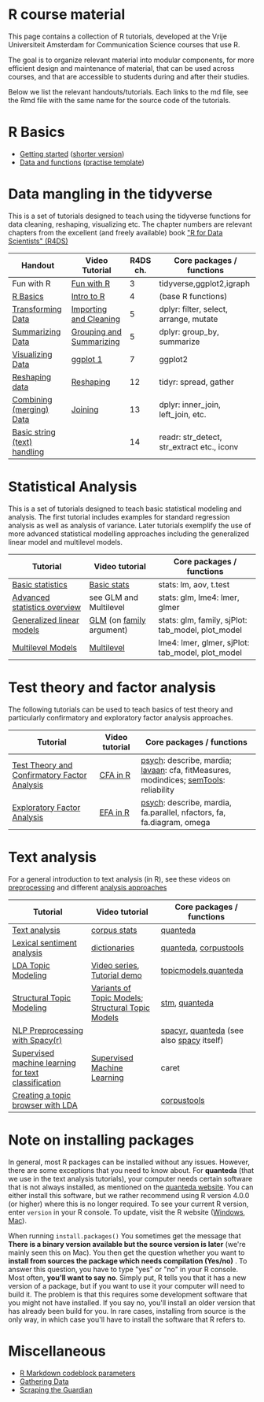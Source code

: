 R course material
============

This page contains a collection of R tutorials, developed at the Vrije Universiteit Amsterdam for Communication Science courses that use R. 

The goal is to organize relevant material into modular components, for more efficient design and maintenance of material, that can be used across courses, and that are accessible to students during and after their studies.

Below we list the relevant handouts/tutorials. Each links to the md file, see the Rmd file with the same name for the source code of the tutorials. 

# R Basics

* [Getting started](tutorials/R_basics_1_getting_started.md) ([shorter version](tutorials/R_basics_1_getting_started_short.md))
* [Data and functions](tutorials/R_basics_2_data_and_functions.md) ([practise template](practise/R_basics_2_data_and_functions_practise.Rmd))

# Data mangling in the tidyverse

This is a set of tutorials designed to teach using the tidyverse functions for data cleaning, reshaping, visualizing etc.
The chapter numbers are relevant chapters from the excellent (and freely available) book ["R for Data Scientists" (R4DS)](http://r4ds.had.co.nz/)

| Handout | Video Tutorial | R4DS ch. | Core packages / functions |
|----|---|---| --- |
| Fun with R | [Fun with R](https://www.youtube.com/watch?v=eYCV8kIsgGs&list=PLjXODJ_lGN_V2ntvV2CN_GvzZ6Qm5km9L&index=2) | 3 | tidyverse,ggplot2,igraph |
| [R Basics](tutorials/R-tidy-4-basics.md) | [Intro to R](https://www.youtube.com/watch?v=PVhZD5MINYM&list=PLjXODJ_lGN_V2ntvV2CN_GvzZ6Qm5km9L&index=1) | 4 | (base R functions) |
| [Transforming Data](tutorials/R-tidy-5-transformation.md) | [Importing and Cleaning](https://www.youtube.com/watch?v=CATqkFiZljU&list=PLjXODJ_lGN_V2ntvV2CN_GvzZ6Qm5km9L&index=3) |  5 | dplyr: filter, select, arrange, mutate | 
| [Summarizing Data](tutorials/R-tidy-5b-groupby.md) | [Grouping and Summarizing](https://www.youtube.com/watch?v=lde7wLORQpo&list=PLjXODJ_lGN_V2ntvV2CN_GvzZ6Qm5km9L&index=4) | 5 | dplyr: group_by, summarize |
| [Visualizing Data](tutorials/r-tidy-3_7-visualization.md) | [ggplot 1](https://www.youtube.com/watch?v=wO5mrVaCB28&list=PLjXODJ_lGN_V2ntvV2CN_GvzZ6Qm5km9L&index=7) |7 | ggplot2  |
| [Reshaping data](tutorials/r-tidy-12-reshaping.md) | [Reshaping](https://www.youtube.com/watch?v=j4lZWJ3Osr8&list=PLjXODJ_lGN_V2ntvV2CN_GvzZ6Qm5km9L&index=5) |12 | tidyr: spread, gather |
| [Combining (merging) Data](tutorials/R-tidy-13a-joining.md) | [Joining](https://www.youtube.com/watch?v=gg87Nv98VhQ&list=PLjXODJ_lGN_V2ntvV2CN_GvzZ6Qm5km9L&index=6) |13 | dplyr: inner_join, left_join, etc. | 
| [Basic string (text) handling](tutorials/R-tidy-14-strings.md) |  |14 | readr: str_detect, str_extract etc., iconv |

# Statistical Analysis

This is a set of tutorials designed to teach basic statistical modeling and analysis. The first tutorial includes examples for standard regression analysis as well as analysis of variance. Later tutorials exemplify the use of more advanced statistical modelling approaches including the generalized linear model and multilevel models. 

| Tutorial | Video tutorial | Core packages / functions |
|----|---|---|
| [Basic statistics](tutorials/simple_modeling.md) | [Basic stats](https://www.youtube.com/watch?v=1K3SKsEj9eI) | stats: lm, aov, t.test |
| [Advanced statistics overview](tutorials/advanced_modeling.md) | see GLM and Multilevel | stats: glm, lme4: lmer, glmer |
| [Generalized linear models](https://htmlpreview.github.io/?https://github.com/ccs-amsterdam/r-course-material/blob/master/tutorials/generalized_linear_models.html) | [GLM](https://www.youtube.com/watch?v=WnmwuD8OwMw&list=PL-i7GM-A1wBarcTV3wN2f-AAuEK3j76M0&index=3) (on [family](https://www.youtube.com/watch?v=DDP62EUMRFs&list=PL-i7GM-A1wBarcTV3wN2f-AAuEK3j76M0&index=1) argument) | stats: glm, family, sjPlot: tab_model, plot_model |
| [Multilevel Models](https://htmlpreview.github.io/?https://github.com/ccs-amsterdam/r-course-material/blob/master/tutorials/multilevel_models.html) | [Multilevel](https://www.youtube.com/watch?v=1Tw1eIfSyEQ&list=PL-i7GM-A1wBarcTV3wN2f-AAuEK3j76M0&index=4) | lme4: lmer, glmer, sjPlot: tab_model, plot_model |

# Test theory and factor analysis

The following tutorials can be used to teach basics of test theory and particularly confirmatory and exploratory factor analysis approaches. 

| Tutorial | Video tutorial |  Core packages / functions |
|----|---|---|
| [Test Theory and Confirmatory Factor Analysis](tutorials/R_test-theory_1_cfa.md) | [CFA in R](https://www.youtube.com/watch?v=uKlagNgC-GY) | [psych](http://personality-project.org/r/psych/psych-manual.pdf): describe, mardia; [lavaan](https://lavaan.ugent.be/): cfa, fitMeasures, modindices; [semTools](https://cran.r-project.org/web/packages/semTools/semTools.pdf): reliability |
| [Exploratory Factor Analysis](tutorials/R_test-theory_2_efa.md) | [EFA in R](https://youtu.be/AXaBMDA34YM) | [psych](http://personality-project.org/r/psych/psych-manual.pdf): describe, mardia, fa.parallel, nfactors, fa, fa.diagram, omega |


# Text analysis 

For a general introduction to text analysis (in R), see these videos on [preprocessing](https://www.youtube.com/watch?v=O6CGXnxPHok&list=PL-i7GM-A1wBZYRYTpem7hNVHK3hSV_1It&index=1&t=482s) and different [analysis approaches](https://www.youtube.com/watch?v=bHa2CClBYFw&list=PL-i7GM-A1wBZYRYTpem7hNVHK3hSV_1It&index=4)

| Tutorial | Video tutorial |  Core packages / functions |
|----|---|---|
| [Text analysis](tutorials/R_text_3_quanteda.md) | [corpus stats](https://www.youtube.com/watch?v=7z7U7ORFWQM&list=PL-i7GM-A1wBZYRYTpem7hNVHK3hSV_1It&index=3) |  [quanteda](https://quanteda.io/) |
| [Lexical sentiment analysis](tutorials/sentiment_analysis.md) | [dictionaries](https://www.youtube.com/watch?v=U0l5GB0i3uU&list=PL-i7GM-A1wBZYRYTpem7hNVHK3hSV_1It&index=5) | [quanteda](https://quanteda.io/), [corpustools](https://github.com/kasperwelbers/corpustools) |
| [LDA Topic Modeling](tutorials/r_text_lda.md) | [Video series](https://www.youtube.com/playlist?list=PLjXODJ_lGN_WtxhPsQ_t0aHtFAcsIh1-8), [Tutorial demo](https://youtu.be/4YyoMGv1nkc) |  [topicmodels](https://www.rdocumentation.org/packages/topicmodels/versions/0.2-8),[quanteda](https://quanteda.io/)   |
| [Structural Topic Modeling](tutorials/r_text_stm.md) | [Variants of Topic Models](https://www.youtube.com/watch?v=3rqkSqKp85s&list=PLjXODJ_lGN_U02yQyZG5YpBgseVpiS9s2&index=2&t=0s); [Structural Topic Models](https://www.youtube.com/watch?v=37yvQdQw5j8&list=PLjXODJ_lGN_U02yQyZG5YpBgseVpiS9s2&index=2) | [stm](https://www.structuraltopicmodel.com/), [quanteda](https://quanteda.io/)  |
| [NLP Preprocessing with Spacy(r)](tutorials/r_text_nlp.md) | |  [spacyr](https://www.rdocumentation.org/packages/spacyr/versions/0.9.91), [quanteda](https://quanteda.io/) (see also [spacy](https://spacy.io/) itself) |
| [Supervised machine learning for text classification](tutorials/r_text_ml.md) | [Supervised Machine Learning](https://www.youtube.com/playlist?list=PLjXODJ_lGN_XdMBgyscXHXuSB81zUoXCR) |  caret |
| [Creating a topic browser with LDA](tutorials/R_text_topicbrowser.md) | |  [corpustools](https://cran.r-project.org/web/packages/corpustools/vignettes/corpustools.html) |

# Note on installing packages

In general, most R packages can be installed without any issues. However, there are some exceptions that you need to know about. 
For **quanteda** (that we use in the text analysis tutorials), your computer needs certain software that is not always installed, as mentioned on the [quanteda website](https://quanteda.io/).
You can either install this software, but we rather recommend using R version 4.0.0 (or higher) where this is no longer required.
To see your current R version, enter `version` in your R console.
To update, visit the R website ([Windows](https://cran.r-project.org/bin/windows/base/), [Mac](https://cran.r-project.org/bin/macosx/)).

When running `install.packages()` You sometimes get the message that **There is a binary version available but the source version is later** (we're mainly seen this on Mac).
You then get the question whether you want to **install from sources the package which needs compilation (Yes/no)** .
To answer this question, you have to type "yes" or "no" in your R console.
Most often, **you'll want to say no**.
Simply put, R tells you that it has a new version of a package, but if you want to use it your computer will need to build it.
The problem is that this requires some development software that you might not have installed.
If you say no, you'll install an older version that has already been build for you.
In rare cases, installing from source is the only way, in which case you'll have to install the software that R refers to.

# Miscellaneous

* [R Markdown codeblock parameters](miscellaneous/RMarkdown_parameters.Rmd)
* [Gathering Data](https://github.com/ccs-amsterdam/r-course-material/blob/master/tutorials/Gathering_data.md)
* [Scraping the Guardian](https://github.com/ccs-amsterdam/r-course-material/blob/master/tutorials/guardian.md)

